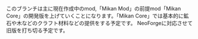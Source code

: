 このブランチは主に現在作成中のmod,「Mikan Mod」の前提mod「Mikan Core」の開発版を上げていくことになります。「Mikan Core」では基本的に鉱石や木などのクラフト材料などの提供をする予定です。
NeoForgeに対応させて旧版を打ち切る予定です。
